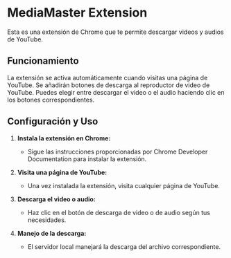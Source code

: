 # MediaMaster Extension

Esta es una extensión de Chrome que te permite descargar videos y audios de YouTube.

## Funcionamiento

La extensión se activa automáticamente cuando visitas una página de YouTube. Se añadirán botones de descarga al reproductor de video de YouTube. Puedes elegir entre descargar el video o el audio haciendo clic en los botones correspondientes.

## Configuración y Uso

1. **Instala la extensión en Chrome:**
   - Sigue las instrucciones proporcionadas por Chrome Developer Documentation para instalar la extensión.

2. **Visita una página de YouTube:**
   - Una vez instalada la extensión, visita cualquier página de YouTube.

3. **Descarga el video o audio:**
   - Haz clic en el botón de descarga de video o de audio según tus necesidades.
   
4. **Manejo de la descarga:**
   - El servidor local manejará la descarga del archivo correspondiente.



